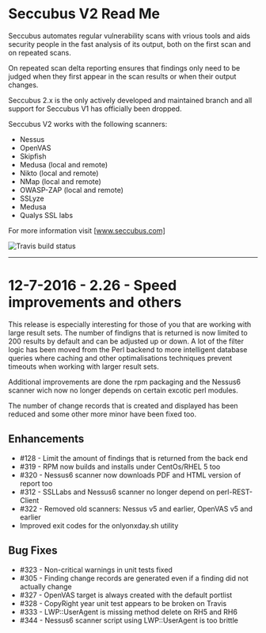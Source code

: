 Seccubus V2 Read Me
===================
Seccubus automates regular vulnerability scans with vrious tools and aids 
security people in the fast analysis of its output, both on the first scan and 
on repeated scans.

On repeated scan delta reporting ensures that findings only need to be judged 
when they first appear in the scan results or when their output changes.

Seccubus 2.x is the only actively developed and maintained branch and all support 
for Seccubus V1 has officially been dropped. 

Seccubus V2 works with the following scanners:
* Nessus 
* OpenVAS
* Skipfish
* Medusa (local and remote)
* Nikto (local and remote)
* NMap (local and remote)
* OWASP-ZAP (local and remote)
* SSLyze
* Medusa
* Qualys SSL labs

For more information visit [www.seccubus.com]

![Travis build status](https://travis-ci.org/schubergphilis/Seccubus_v2.svg?branch=master)

---
12-7-2016 - 2.26 - Speed improvements and others
================================================
This release is especially interesting for those of you that are working with large result sets.
The number of findigns that is returned is now limited to 200 results by default and can be adjusted
up or down.
A lot of the filter logic has been moved from the Perl backend to more intelligent database queries 
where caching and other optimalisations techniques prevent timeouts when working with larger result
sets.

Additional improvements are done the rpm packaging and the Nessus6 scanner wich now no longer depends
on certain excotic perl modules.

The number of change records that is created and displayed has been reduced and some other more minor 
have been fixed too.

Enhancements
------------
* #128 - Limit the amount of findings that is returned from the back end 
* #319 - RPM now builds and installs under CentOs/RHEL 5 too
* #320 - Nessus6 scanner now downloads PDF and HTML version of report too
* #312 - SSLLabs and Nessus6 scanner no longer depend on perl-REST-Client
* #322 - Removed old scanners: Nessus v5 and earlier, OpenVAS v5 and earlier
* Improved exit codes for the onlyonxday.sh utility

Bug Fixes
---------
* #323 - Non-critical warnings in unit tests fixed
* #305 - Finding change records are generated even if a finding did not actually change
* #327 - OpenVAS target is always created with the default portlist
* #328 - CopyRight year unit test appears to be broken on Travis
* #333 - LWP::UserAgent is missing method delete on RH5 and RH6
* #344 - Nessus6 scanner script using LWP::UserAgent is too brittle

